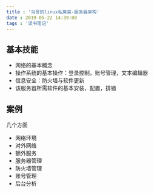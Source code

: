 ```yaml
---
title : '鸟哥的linux私房菜-服务器架构'
date : 2019-05-22 14:39:00
tags : '读书笔记'
---
```


## 基本技能
- 网络的基本概念
- 操作系统的基本操作：登录控制，账号管理，文本编辑器
- 信息安全：防火墙与软件更新
- 该服务器所需软件的基本安装，配置，排错

## 案例
几个方面
- 网络环境
- 对外网络
- 额外服务
- 服务器管理
- 防火墙管理
- 账号管理
- 后台分析